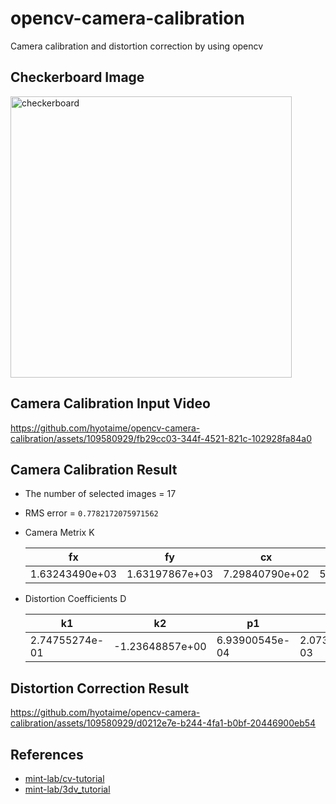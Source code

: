 # opencv-camera-calibration

Camera calibration and distortion correction by using opencv

## Checkerboard Image

<img width="450" alt="checkerboard" src="https://github.com/hyotaime/opencv-camera-calibration/assets/109580929/bdfa8996-654f-43a0-9c73-0362247e451a">

## Camera Calibration Input Video

https://github.com/hyotaime/opencv-camera-calibration/assets/109580929/fb29cc03-344f-4521-821c-102928fa84a0

## Camera Calibration Result

* The number of selected images = 17
* RMS error = `0.7782172075971562`
* Camera Metrix K

  | fx             | fy             | cx             | cy             |
  |----------------|----------------|----------------|----------------|
  | 1.63243490e+03 | 1.63197867e+03 | 7.29840790e+02 | 5.41535124e+02 |
* Distortion Coefficients D

  | k1             | k2              | p1             | p2             | k3             |
  |----------------|-----------------|----------------|----------------|----------------|
  | 2.74755274e-01 | -1.23648857e+00 | 6.93900545e-04 | 2.07391502e-03 | 1.84649263e+00 |

## Distortion Correction Result

https://github.com/hyotaime/opencv-camera-calibration/assets/109580929/d0212e7e-b244-4fa1-b0bf-20446900eb54

## References
* [mint-lab/cv-tutorial](https://github.com/mint-lab/cv_tutorial)
* [mint-lab/3dv_tutorial](https://github.com/mint-lab/3dv_tutorial)
